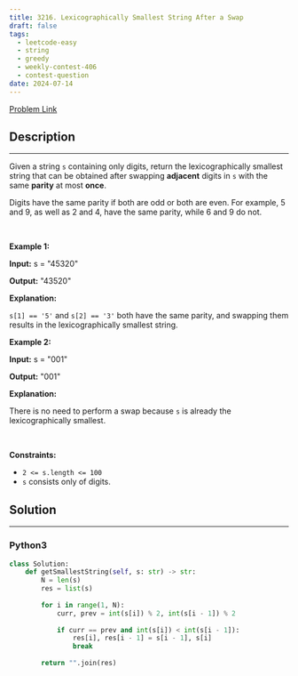 ```yaml
---
title: 3216. Lexicographically Smallest String After a Swap
draft: false
tags: 
  - leetcode-easy
  - string
  - greedy
  - weekly-contest-406
  - contest-question
date: 2024-07-14
---
```


[Problem Link](https://leetcode.com/problems/lexicographically-smallest-string-after-a-swap/)

## Description

---
<p>Given a string <code>s</code> containing only digits, return the <span data-keyword="lexicographically-smaller-string">lexicographically smallest string</span> that can be obtained after swapping <strong>adjacent</strong> digits in <code>s</code> with the same <strong>parity</strong> at most <strong>once</strong>.</p>

<p>Digits have the same parity if both are odd or both are even. For example, 5 and 9, as well as 2 and 4, have the same parity, while 6 and 9 do not.</p>

<p>&nbsp;</p>
<p><strong class="example">Example 1:</strong></p>

<div class="example-block">
<p><strong>Input:</strong> <span class="example-io">s = &quot;45320&quot;</span></p>

<p><strong>Output:</strong> <span class="example-io">&quot;43520&quot;</span></p>

<p><strong>Explanation: </strong></p>

<p><code>s[1] == &#39;5&#39;</code> and <code>s[2] == &#39;3&#39;</code> both have the same parity, and swapping them results in the lexicographically smallest string.</p>
</div>

<p><strong class="example">Example 2:</strong></p>

<div class="example-block">
<p><strong>Input:</strong> <span class="example-io">s = &quot;001&quot;</span></p>

<p><strong>Output:</strong> <span class="example-io">&quot;001&quot;</span></p>

<p><strong>Explanation:</strong></p>

<p>There is no need to perform a swap because <code>s</code> is already the lexicographically smallest.</p>
</div>

<p>&nbsp;</p>
<p><strong>Constraints:</strong></p>

<ul>
	<li><code>2 &lt;= s.length &lt;= 100</code></li>
	<li><code>s</code> consists only of digits.</li>
</ul>


## Solution

---
### Python3
``` py title='lexicographically-smallest-string-after-a-swap'
class Solution:
    def getSmallestString(self, s: str) -> str:
        N = len(s)
        res = list(s)
        
        for i in range(1, N):
            curr, prev = int(s[i]) % 2, int(s[i - 1]) % 2
            
            if curr == prev and int(s[i]) < int(s[i - 1]):
                res[i], res[i - 1] = s[i - 1], s[i]
                break
        
        return "".join(res)
```

